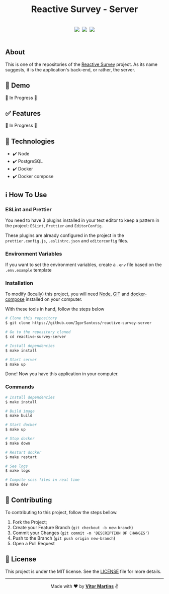 <h1 align="center">Reactive Survey - Server</h1>

<p align="center">
     <img src=https://img.shields.io/github/languages/code-size/IgorSantoss/reactive-survey-server?style=for-the-badge hspace="2" vspace="20"/>
    <img src=https://img.shields.io/github/license/IgorSantoss/reactive-survey-server?style=for-the-badge hspace="2" vspace="20"/>
    <img src=https://img.shields.io/github/issues/IgorSantoss/reactive-survey-server?style=for-the-badge hspace="2" vspace="20"/>
</p>

<!-- ABOUT -->

## About

This is one of the repositories of the [Reactive Survey](https://github.com/IgorSantoss/reactive-survey-client) project. As its name suggests, it is the application's back-end, or rather, the server.

<!-- DEMO -->

## 🎥 Demo

🚧 In Progress 🚧

## ✅ Features

🚧 In Progress 🚧

<!-- TECHONOLOGIES -->

## 🚀 Technologies

- ✔️ Node
- ✔️ PostgreSQL
- ✔️ Docker
- ✔️ Docker compose

<!-- HOW TO USE -->

## ℹ️ How To Use

### ESLint and Prettier

You need to have 3 plugins installed in your text editor to keep a pattern in the project: `ESLint`, `Prettier` and `EditorConfig`.

These plugins are already configured in the project in the `prettier.config.js`, `.eslintrc.json` and `editorconfig` files.

### Environment Variables

If you want to set the environment variables, create a `.env` file based on the `.env.example` template

### Installation

To modify (locally) this project, you will need [Node](https://nodejs.org/en/), [GIT](https://git-scm.com/) and [docker-compose](https://docs.docker.com/compose/) installed on your computer.

With these tools in hand, follow the steps below

```sh
# Clone this repository
$ git clone https://github.com/IgorSantoss/reactive-survey-server

# Go to the repository cloned
$ cd reactive-survey-server

# Install dependencies
$ make install

# Start server
$ make up
```

Done! Now you have this application in your computer.

### Commands
```sh
# Install dependencies
$ make install

# Build image
$ make build

# Start docker
$ make up

# Stop docker
$ make down

# Restart docker
$ make restart

# See logs
$ make logs

# Compile scss files in real time
$ make dev
```

<!-- CONTRIBUTING -->

## 🤝 Contributing

To contributing to this project, follow the steps bellow.

1. Fork the Project;
2. Create your Feature Branch (`git checkout -b new-branch`)
3. Commit your Changes (`git commit -m 'DESCRIPTION OF CHANGES'`)
4. Push to the Branch (`git push origin new-branch`)
5. Open a Pull Request

## 📝 License

This project is under the MIT license. See the [LICENSE](https://github.com/vitormrts/nextdex/blob/master/LICENSE) file for more details.

---

<p align="center">Made with ❤️ by <strong><a href="https://github.com/vitormrts" target="_blank">Vitor Martins</a></strong> ✌ </p>
